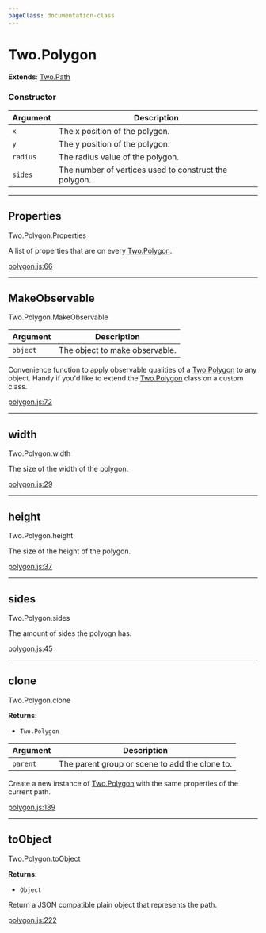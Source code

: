 ```yaml
---
pageClass: documentation-class
---
```


# Two.Polygon


<div class="extends">

__Extends__: [Two.Path](/documentation/path/)

</div>





<div class="meta">
  <custom-button text="Source" type="source" href="https://github.com/jonobr1/two.js/blob/dev/src/shapes/polygon.js" />
</div>



### Constructor


| Argument | Description |
| ---- | ----------- |
|  `x`  | The x position of the polygon. |
|  `y`  | The y position of the polygon. |
|  `radius`  | The radius value of the polygon. |
|  `sides`  | The number of vertices used to construct the polygon. |



---

<div class="static member ">

## Properties
<span class="longname">Two.Polygon.Properties</span>








<div class="properties">

A list of properties that are on every [Two.Polygon](/documentation/polygon).

</div>








<div class="meta">

  [polygon.js:66](https://github.com/jonobr1/two.js/blob/dev/src/shapes/polygon.js#L66)

</div>






</div>



---

<div class="static function ">

## MakeObservable
<span class="longname">Two.Polygon.MakeObservable</span>










<div class="params">

| Argument | Description |
| ---- | ----------- |
|  `object`  | The object to make observable. |
</div>




<div class="description">

Convenience function to apply observable qualities of a [Two.Polygon](/documentation/polygon) to any object. Handy if you'd like to extend the [Two.Polygon](/documentation/polygon) class on a custom class.

</div>



<div class="meta">

  [polygon.js:72](https://github.com/jonobr1/two.js/blob/dev/src/shapes/polygon.js#L72)

</div>






</div>



---

<div class="instance member ">

## width
<span class="longname">Two.Polygon.width</span>








<div class="properties">

The size of the width of the polygon.

</div>








<div class="meta">

  [polygon.js:29](https://github.com/jonobr1/two.js/blob/dev/src/shapes/polygon.js#L29)

</div>






</div>



---

<div class="instance member ">

## height
<span class="longname">Two.Polygon.height</span>








<div class="properties">

The size of the height of the polygon.

</div>








<div class="meta">

  [polygon.js:37](https://github.com/jonobr1/two.js/blob/dev/src/shapes/polygon.js#L37)

</div>






</div>



---

<div class="instance member ">

## sides
<span class="longname">Two.Polygon.sides</span>








<div class="properties">

The amount of sides the polyogn has.

</div>








<div class="meta">

  [polygon.js:45](https://github.com/jonobr1/two.js/blob/dev/src/shapes/polygon.js#L45)

</div>






</div>



---

<div class="instance function ">

## clone
<span class="longname">Two.Polygon.clone</span>




<div class="returns">

__Returns__:



+ `Two.Polygon`




</div>







<div class="params">

| Argument | Description |
| ---- | ----------- |
|  `parent`  | The parent group or scene to add the clone to. |
</div>




<div class="description">

Create a new instance of [Two.Polygon](/documentation/polygon) with the same properties of the current path.

</div>



<div class="meta">

  [polygon.js:189](https://github.com/jonobr1/two.js/blob/dev/src/shapes/polygon.js#L189)

</div>






</div>



---

<div class="instance function ">

## toObject
<span class="longname">Two.Polygon.toObject</span>




<div class="returns">

__Returns__:



+ `Object`




</div>










<div class="description">

Return a JSON compatible plain object that represents the path.

</div>



<div class="meta">

  [polygon.js:222](https://github.com/jonobr1/two.js/blob/dev/src/shapes/polygon.js#L222)

</div>






</div>


